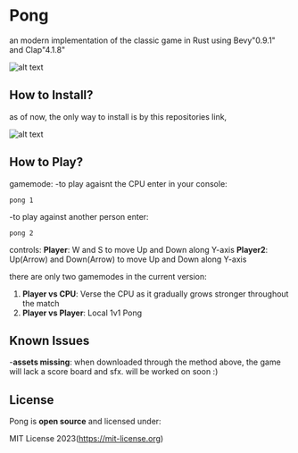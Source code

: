 # Pong
an modern implementation of the classic game in Rust using Bevy"0.9.1" and Clap"4.1.8"

![alt text](images/display.jpg)

## How to Install?
as of now, the only way to install is by this repositories link,

![alt text](images/install.jpg)


## How to Play?
gamemode:
-to play agaisnt the CPU enter in your console:
```
pong 1
```
-to play against another person enter:
```
pong 2
```

controls:
**Player**: W and S to move Up and Down along Y-axis
**Player2**: Up(Arrow) and Down(Arrow) to move Up and Down along Y-axis

there are only two gamemodes in the current version:
1. **Player vs CPU**: Verse the CPU as it gradually grows stronger throughout the match
2. **Player vs Player**: Local 1v1 Pong

## Known Issues
-**assets missing**: when downloaded through the method above, the game will lack a score board and sfx. will be worked on soon :)

## License

Pong is **open source** and licensed under:

MIT License 2023(https://mit-license.org)
